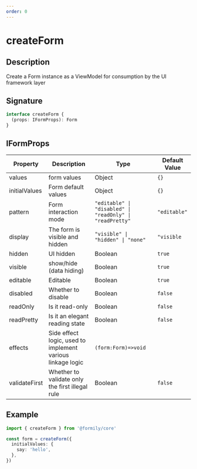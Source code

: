 ```yaml
---
order: 0
---
```


# createForm

## Description

Create a Form instance as a ViewModel for consumption by the UI framework layer

## Signature

```ts
interface createForm {
  (props: IFormProps): Form
}
```

## IFormProps

| Property      | Description                                                | Type                                                     | Default Value |
| ------------- | ---------------------------------------------------------- | -------------------------------------------------------- | ------------- |
| values        | form values                                                | Object                                                   | `{}`          |
| initialValues | Form default values                                        | Object                                                   | `{}`          |
| pattern       | Form interaction mode                                      | `"editable" \| "disabled" \| "readOnly" \| "readPretty"` | `"editable"`  |
| display       | The form is visible and hidden                             | `"visible" \| "hidden" \| "none"`                        | `"visible`    |
| hidden        | UI hidden                                                  | Boolean                                                  | `true`        |
| visible       | show/hide (data hiding)                                    | Boolean                                                  | `true`        |
| editable      | Editable                                                   | Boolean                                                  | `true`        |
| disabled      | Whether to disable                                         | Boolean                                                  | `false`       |
| readOnly      | Is it read-only                                            | Boolean                                                  | `false`       |
| readPretty    | Is it an elegant reading state                             | Boolean                                                  | `false`       |
| effects       | Side effect logic, used to implement various linkage logic | `(form:Form)=>void`                                      |               |
| validateFirst | Whether to validate only the first illegal rule            | Boolean                                                  | `false`       |

## Example

```ts
import { createForm } from '@formily/core'

const form = createForm({
  initialValues: {
    say: 'hello',
  },
})
```
